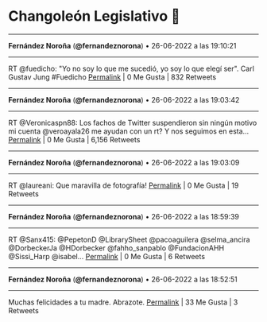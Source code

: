 # Changoleón Legislativo 🙈
*****
**Fernández Noroña** (**@fernandeznorona**) • 26-06-2022 a las 19:10:21
*****
RT @fuedicho: "Yo no soy lo que me sucedió, yo soy lo que elegí ser".
Carl Gustav Jung 
\#Fuedicho
[Permalink](https://twitter.com/fernandeznorona/status/1541257598703370241) | 0 Me Gusta | 832 Retweets
*****
**Fernández Noroña** (**@fernandeznorona**) • 26-06-2022 a las 19:03:42
*****
RT @Veronicaspn88: Los fachos de Twitter suspendieron sin ningún motivo mi cuenta @veroayala26 me ayudan con un rt? Y nos seguimos en esta…
[Permalink](https://twitter.com/fernandeznorona/status/1541255924291084289) | 0 Me Gusta | 6,156 Retweets
*****
**Fernández Noroña** (**@fernandeznorona**) • 26-06-2022 a las 19:03:09
*****
RT @laureani: Que maravilla de fotografía!
[Permalink](https://twitter.com/fernandeznorona/status/1541255788051800065) | 0 Me Gusta | 19 Retweets
*****
**Fernández Noroña** (**@fernandeznorona**) • 26-06-2022 a las 18:59:39
*****
RT @Sanx415: @PepetonD @LibrarySheet @pacoaguilera @selma_ancira @DorbeckerJa @HDorbecker @fahho_sanpablo @FundacionAHH @Sissi_Harp @isabel…
[Permalink](https://twitter.com/fernandeznorona/status/1541254905540870145) | 0 Me Gusta | 6 Retweets
*****
**Fernández Noroña** (**@fernandeznorona**) • 26-06-2022 a las 18:52:51
*****
Muchas felicidades a tu madre. Abrazote.
[Permalink](https://twitter.com/fernandeznorona/status/1541253195682512897) | 33 Me Gusta | 3 Retweets